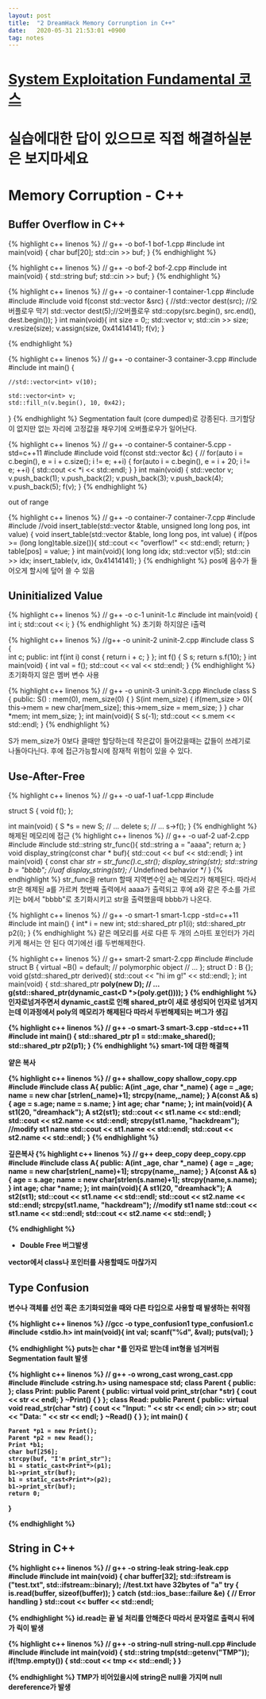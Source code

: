 ```yaml
---
layout: post
title:  "2 DreamHack Memory Corrunption in C++"
date:   2020-05-31 21:53:01 +0900
tag: notes
---
```


# [System Exploitation Fundamental 코스](https://dreamhack.io/lecture/curriculums/2)

# 실습에대한 답이 있으므로 직접 해결하실분은 보지마세요

# Memory Corruption - C++


## Buffer Overflow in C++

{% highlight c++ linenos %}
// g++ -o bof-1 bof-1.cpp
#include <iostream>
int main(void) {
  char buf[20];
  std::cin >> buf;
}
{% endhighlight  %}

{% highlight c++ linenos %}
// g++ -o bof-2 bof-2.cpp
#include <iostream>
int main(void) {
  std::string buf;
  std::cin >> buf;
}
{% endhighlight  %}





{% highlight c++ linenos %}
// g++ -o container-1 container-1.cpp
#include <algorithm>
#include <vector>
#include <iostream>
void f(const std::vector<int> &src) {
        //std::vector<int> dest(src); //오버플로우 막기
        std::vector<int> dest(5);//오버플로우
        std::copy(src.begin(), src.end(), dest.begin());
}
int main(void){
        int size = 0;;
        std::vector<int> v;
        std::cin >> size;
        v.resize(size);
        v.assign(size, 0x41414141);
        f(v);
}
        
{% endhighlight  %}


{% highlight c++ linenos %}
// g++ -o container-3 container-3.cpp
#include <algorithm>
#include <vector>
int main() {

	//std::vector<int> v(10);

	std::vector<int> v;
	std::fill_n(v.begin(), 10, 0x42);
}
{% endhighlight  %}
Segmentation fault (core dumped)로 강종된다.
크기할당이 없지만 없는 자리에 고정값을 채우기에 오버플로우가 일어난다.




{% highlight c++ linenos %}
// g++ -o container-5 container-5.cpp -std=c++11
#include <iostream>
#include <vector>
void f(const std::vector<int> &c) {
        //	for(auto i = c.begin(), e = i + c.size(); i != e; ++i) {
	for(auto i = c.begin(), e = i + 20; i != e; ++i) {
		std::cout << *i << std::endl;
	}
}
int main(void) {
    std::vector<int> v;
    v.push_back(1);
    v.push_back(2);
    v.push_back(3);
    v.push_back(4);
    v.push_back(5);
    f(v);
}
{% endhighlight  %}

out of range



{% highlight c++ linenos %}
// g++ -o container-7 container-7.cpp
#include <vector>
#include <iostream>
//void insert_table(std::vector<int> &table, unsigned long long pos, int value) {
void insert_table(std::vector<int> &table, long long pos, int value) {
    if(pos >= (long long)table.size()){
        std::cout << "overflow!" << std::endl;
        return;
    }
    table[pos] = value;
}
int main(void){
        long long idx;
        std::vector<int> v(5);
        std::cin >> idx;
        insert_table(v, idx, 0x41414141);
}
{% endhighlight  %}
pos에 음수가 들어오게 할시에 덮어 쓸 수 있음

## Uninitialized Value


{% highlight c++ linenos %}
// g++ -o c-1 uninit-1.c
#include <iostream>
int main(void) {
    int i;
    std::cout << i;
}
{% endhighlight  %}
초기화 하지않은 i출력


{% highlight c++ linenos %}
//g++ -o uninit-2 uninit-2.cpp
#include <iostream>
class S {   
    int c;
    public:
      int f(int i) const { return i + c; }
};
int f() {
    S s;
    return s.f(10);
}
int main(void) {
    int val = f();
    std::cout << val << std::endl;
}
{% endhighlight  %}
초기화하지 않은 멤버 변수 사용


{% highlight c++ linenos %}
// g++ -o uninit-3 uninit-3.cpp
#include <iostream>
class S {
public:
    S() : mem(0), mem_size(0) { }
    S(int mem_size) {
        if(mem_size > 0){
            this->mem = new char[mem_size];
            this->mem_size = mem_size;
        }
    }
    char *mem;
    int mem_size;
};
int main(void){
    S s(-1);
    std::cout << s.mem << std::endl;
}
{% endhighlight  %}

S가 mem_size가 0보다 클때만 할당하는데 작은값이 들어갔을때는 값들이 쓰레기로 나돌아다닌다. 후에 접근가능할시에 잠재적 위험이 있을 수 있다.



## Use-After-Free



{% highlight c++ linenos %}
// g++ -o uaf-1 uaf-1.cpp
#include <iostream>
  
struct S {
    void f();
};
  
int main(void) {
    S *s = new S;
    // ...
    delete s;
    // ...
    s->f();
}
{% endhighlight  %}
해제된 메모리에 접근
{% highlight c++ linenos %}
// g++ -o uaf-2 uaf-2.cpp
#include <string>
#include <iostream>
std::string str_func(){
        std::string a = "aaaa";
        return a;
}
void display_string(const char * buf){
        std::cout << buf << std::endl;
}
int main(void) {
    const char *str = str_func().c_str();
    display_string(str);
    std::string b = "bbbb"; //uaf
    display_string(str);  /* Undefined behavior */
}
{% endhighlight  %}
str_func을 return 할때 지역변수인 a는 메모리가 해제된다. 따라서 str은 해제된 a를 가르켜 첫번째 출력에서 aaaa가 출력되고 후에 a와 같은 주소를 가르키는 b에서 "bbbb"로 초기화시키고 str을 출력했을때 bbbb가 나온다.


{% highlight c++ linenos %}
// g++ -o smart-1 smart-1.cpp -std=c++11
#include <memory>
int main() {
  int* i = new int;
  std::shared_ptr<int> p1(i);
  std::shared_ptr<int> p2(i);
}
{% endhighlight  %}
같은 메모리를 서로 다른 두 개의 스마트 포인터가 가리키게 해서는 안 된다
여기에선 i를 두번해제한다.

{% highlight c++ linenos %}
// g++ smart-2 smart-2.cpp
#include <iostream>
#include <memory>
struct B {
        virtual ~B() = default; // polymorphic object
        // ...
};
struct D : B {};
void g(std::shared_ptr<D> derived){
        std::cout << "hi im g!" << std::endl;
};
int main(void) {
        std::shared_ptr<B> poly(new D);
        // ...
        g(std::shared_ptr<D>(dynamic_cast<D *>(poly.get())));
}
{% endhighlight  %}
인자로넘겨주면서 dynamic_cast로 인해 shared_ptr이 새로 생성되어 인자로 넘겨지는데 이과정에서 poly의 메모리가 해제된다 따라서 두번해제되는 버그가 생김


{% highlight c++ linenos %}
// g++ -o smart-3 smart-3.cpp -std=c++11
#include <memory>
int main() {
	std::shared_ptr<int> p1 = std::make_shared<int>();
	std::shared_ptr<int> p2(p1);
}
{% endhighlight  %}
smart-1에 대한 해결책






얕은 복사

{% highlight c++ linenos %}
// g++ shallow_copy shallow_copy.cpp
#include <iostream>
#include <cstring>
class A{
public:
    A(int _age, char *_name) {
        age = _age;
        name = new char [strlen(_name)+1];
        strcpy(name,_name);
    }
    A(const A& s)
    {
        age = s.age;
        name = s.name;
    }
    int age;
    char *name;
};
int main(void){
        A st1(20, "dreamhack");
        A st2(st1);
        std::cout << st1.name << std::endl;
        std::cout << st2.name << std::endl;
        strcpy(st1.name, "hackdream"); //modify st1 name
        std::cout << st1.name << std::endl;
        std::cout << st2.name << std::endl;
}
{% endhighlight  %}

깊은복사
{% highlight c++ linenos %}
// g++ deep_copy deep_copy.cpp
#include <iostream>
#include <cstring>
class A{
public:
    A(int _age, char *_name) {
        age = _age;
        name = new char[strlen(_name)+1];
        strcpy(name,_name);
    }
    A(const A& s)
    {
        age = s.age;
        name = new char[strlen(s.name)+1];
        strcpy(name,s.name);
    }
    int age;
    char *name;
};
int main(void){
        A st1(20, "dreamhack");
        A st2(st1);
        std::cout << st1.name << std::endl;
        std::cout << st2.name << std::endl;
        strcpy(st1.name, "hackdream"); //modify st1 name
        std::cout << st1.name << std::endl;
        std::cout << st2.name << std::endl;
}

{% endhighlight  %}

+ Double Free 버그발생

vector에서 class나 포인터를 사용할때도 마찮가지



## Type Confusion

변수나 객체를 선언 혹은 초기화되었을 때와 다른 타입으로 사용할 때 발생하는 취약점

{% highlight c++ linenos %}
//gcc -o type_confusion1 type_confusion1.c
#include <stdio.h>
int main(void){
    int val;
    scanf("%d", &val);
    puts(val);
}

{% endhighlight  %}
puts는 char *를 인자로 받는데 int형을 넘겨버림 Segmentation fault 발생


{% highlight c++ linenos %}
// g++ -o wrong_cast wrong_cast.cpp
#include <iostream>
#include <string.h>
using namespace std;
class Parent 
{
public:
};
class Print: public Parent
{
public:
    virtual void print_str(char *str) {
    	cout << str << endl;
    }
    ~Print() {
    }
};
class Read: public Parent
{
public:
    virtual void read_str(char *str) {
        cout << "Input: " << str << endl;
    	cin >> str;
    	cout << "Data: " << str << endl;
    }
    ~Read() {
    }
};
int main()
{
    
	Parent *p1 = new Print();
	Parent *p2 = new Read();
	Print *b1;
	char buf[256];
	strcpy(buf, "I'm print_str");
	b1 = static_cast<Print*>(p1);
	b1->print_str(buf);
	b1 = static_cast<Print*>(p2);
	b1->print_str(buf);
	return 0;
}

{% endhighlight  %}


## String in C++

{% highlight c++ linenos %}
// g++ -o string-leak string-leak.cpp
#include <iostream>
#include <fstream>
int main(void) {
    char buffer[32];
    std::ifstream is ("test.txt", std::ifstream::binary); //test.txt have 32bytes of "a"
    try {
        is.read(buffer, sizeof(buffer));
    } catch (std::ios_base::failure &e) {
        // Error handling
    }
    std::cout << buffer << std::endl;

{% endhighlight  %}
id.read는 끝 널 처리를 안해준다 따라서 문자열로 출력시 뒤에가 릭이 발생



{% highlight c++ linenos %}
// g++ -o string-null string-null.cpp
#include <cstdlib>
#include <string>
#include <iostream>
int main(void) {
    std::string tmp(std::getenv("TMP"));
    if(!tmp.empty()) {
           std::cout << tmp << std::endl;
    }
}

{% endhighlight  %}
TMP가 비어있을시에 string은 null을 가지며 null dereference가 발생

